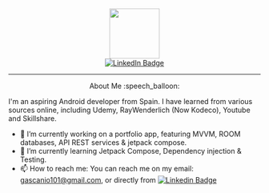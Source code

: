### 

<div id="header" align="center">
  <img src="https://media.giphy.com/media/M9gbBd9nbDrOTu1Mqx/giphy.gif" width="100"/>
</div>

<div id="badges" align="center">
  <a href="https://www.linkedin.com/in/gabriel-ascanio">
    <img src="https://img.shields.io/badge/LinkedIn-blue?style=for-the-badge&logo=linkedin&logoColor=white" alt="LinkedIn Badge"/>
  </a>
</div>

<div id="greetings">

 --- 

<div id="about me" align="center">
  About Me :speech_balloon:
  </div>

I'm an aspiring Android developer from Spain. I have learned from various sources online, including Udemy, RayWenderlich (Now Kodeco), Youtube and Skillshare. 
- 🔭 I’m currently working on a portfolio app, featuring MVVM, ROOM databases, API REST services & jetpack compose.
- 🌱 I’m currently learning Jetpack Compose, Dependency injection & Testing.
- 📫 How to reach me: You can reach me on my email: gascanio101@gmail.com, or directly from [![Linkedin Badge](https://img.shields.io/badge/-LinkedIn-blue?style=flat&logo=Linkedin&logoColor=white)](https://www.linkedin.com/in/gabriel-ascanio)

<!--
**Gascanio101/gascanio101** is a ✨ _special_ ✨ repository because its `README.md` (this file) appears on your GitHub profile.

Here are some ideas to get you started:

- 🔭 I’m currently working on ...
- 🌱 I’m currently learning ...
- 👯 I’m looking to collaborate on ...
- 🤔 I’m looking for help with ...
- 💬 Ask me about ...
- 📫 How to reach me: ...
- 😄 Pronouns: ...
- ⚡ Fun fact: ...
-->
